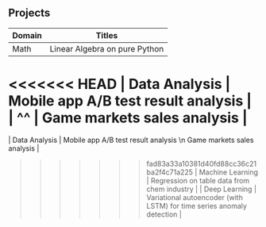 ## Projects


| Domain            | Titles        |
| -------------     | ------------- |
| Math              | Linear Algebra on pure Python  |
<<<<<<< HEAD
| Data Analysis     | Mobile app A/B test result analysis |
| ^^                | Game markets sales analysis | 
=======
| Data Analysis     | Mobile app A/B test result analysis  \n Game markets sales analysis | 
>>>>>>> fad83a33a10381d40fd88cc36c21ba2f4c71a225
| Machine Learning  | Regression on table data from chem industry  |
| Deep Learning     | Variational autoencoder (with LSTM) for time series anomaly detection  |
